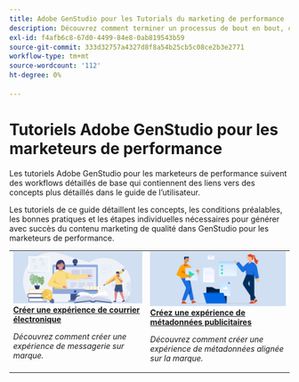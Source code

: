 ```yaml
---
title: Adobe GenStudio pour les Tutorials du marketing de performance
description: Découvrez comment terminer un processus de bout en bout, comme la création d’une expérience par e-mail, en suivant les tutoriels GenStudio for Performance Marketing.
exl-id: f4afb6c8-67d0-4499-84e8-0ab819543b59
source-git-commit: 333d32757a4327d8f8a54b25cb5c08ce2b3e2771
workflow-type: tm+mt
source-wordcount: '112'
ht-degree: 0%

---
```


# Tutoriels Adobe GenStudio pour les marketeurs de performance

Les tutoriels Adobe GenStudio pour les marketeurs de performance suivent des workflows détaillés de base qui contiennent des liens vers des concepts plus détaillés dans le guide de l’utilisateur.

Les tutoriels de ce guide détaillent les concepts, les conditions préalables, les bonnes pratiques et les étapes individuelles nécessaires pour générer avec succès du contenu marketing de qualité dans GenStudio pour les marketeurs de performance.

<table style="table-layout:fixed">
<td valign="top">
   <div>
      <a href="create-email-experience.md">
      <img alt="Idées, livres, crayon, ordinateur" src="../assets/card-create-assets.png">
      <strong>Créer une expérience de courrier électronique</strong>
      </a>
   </div>
   <p>
      <em>Découvrez comment créer une expérience de messagerie sur marque.</em>
   </p>
</td>
<td valign="top">
   <div>
      <a href="create-meta-ad.md">
      <img alt="Idées, livres, crayon, ordinateur" src="../assets/card-manage-content.png">
      <strong> Créez une expérience de métadonnées publicitaires </strong>
      </a>
   </div>
   <p>
      <em>Découvrez comment créer une expérience de métadonnées alignée sur la marque.</em>
   </p>
</td><!-- 
<td valign="top">
   <div>
      <a href="create-email-experience.md">
      <img alt="Ideas, books, pencil, computer" src="../assets/card-create-assets.png">
      <strong>Create an email experience</strong>
      </a>
   </div>
   <p>
      <em>Learn how to create an on-brand Email experience.</em>
   </p>
</td> -->
</table>

